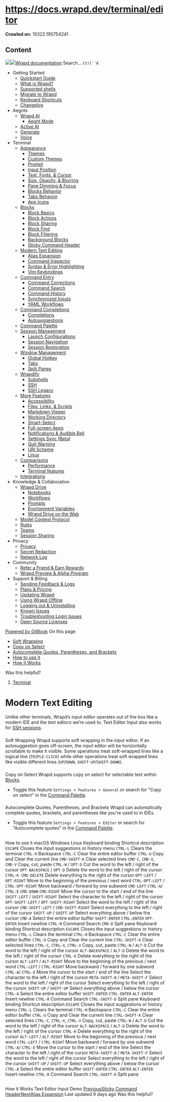 # https://docs.wrapd.dev/terminal/editor

**Crawled on:** 15322.195754241

## Content

[![](https://docs.wrapd.dev/~gitbook/image?url=https%3A%2F%2F2669883504-files.gitbook.io%2F%7E%2Ffiles%2Fv0%2Fb%2Fgitbook-x-prod.appspot.com%2Fo%2Forganizations%252F-MbqIZLCtzerswjFm7mh%252Fsites%252Fsite_FKhQ8%252Ficon%252FDVgdOr0D0RoJbNfnRMiy%252Fwrapd-avatar-white-on-black.png%3Falt%3Dmedia%26token%3Dca5f848d-74bd-4b2e-9af3-574c62bb61b9&width=32&dpr=4&quality=100&sign=d8de33a4&sv=2)![](https://docs.wrapd.dev/~gitbook/image?url=https%3A%2F%2F2669883504-files.gitbook.io%2F%7E%2Ffiles%2Fv0%2Fb%2Fgitbook-x-prod.appspot.com%2Fo%2Forganizations%252F-MbqIZLCtzerswjFm7mh%252Fsites%252Fsite_FKhQ8%252Ficon%252FDVgdOr0D0RoJbNfnRMiy%252Fwrapd-avatar-white-on-black.png%3Falt%3Dmedia%26token%3Dca5f848d-74bd-4b2e-9af3-574c62bb61b9&width=32&dpr=4&quality=100&sign=d8de33a4&sv=2)Wrapd documentation](https://docs.wrapd.dev)
Search...
`Ctrl``K`
  * Getting Started
    * [Quickstart Guide](https://docs.wrapd.dev/)
    * [What is Wrapd?](https://docs.wrapd.dev/getting-started/what-is-wrapd)
    * [Supported shells](https://docs.wrapd.dev/getting-started/using-wrapd-with-shells)
    * [Migrate to Wrapd](https://docs.wrapd.dev/getting-started/migrate-to-wrapd)
    * [Keyboard Shortcuts](https://docs.wrapd.dev/getting-started/keyboard-shortcuts)
    * [Changelog](https://docs.wrapd.dev/getting-started/changelog)
  * Aegnts
    * [Wrapd AI](https://docs.wrapd.dev/aegnts/wrapd-ai)
      * [Aegnt Mode](https://docs.wrapd.dev/aegnts/wrapd-ai/aegnt-mode)
    * [Active AI](https://docs.wrapd.dev/aegnts/active-ai)
    * [Generate](https://docs.wrapd.dev/aegnts/generate)
    * [Voice](https://docs.wrapd.dev/aegnts/voice)
  * Terminal
    * [Appearance](https://docs.wrapd.dev/terminal/appearance)
      * [Themes](https://docs.wrapd.dev/terminal/appearance/themes)
      * [Custom Themes](https://docs.wrapd.dev/terminal/appearance/custom-themes)
      * [Prompt](https://docs.wrapd.dev/terminal/appearance/prompt)
      * [Input Position](https://docs.wrapd.dev/terminal/appearance/input-position)
      * [Text, Fonts, & Cursor](https://docs.wrapd.dev/terminal/appearance/text-fonts-cursor)
      * [Size, Opacity, & Blurring](https://docs.wrapd.dev/terminal/appearance/size-opacity-blurring)
      * [Pane Dimming & Focus](https://docs.wrapd.dev/terminal/appearance/pane-dimming)
      * [Blocks Behavior](https://docs.wrapd.dev/terminal/appearance/blocks-behavior)
      * [Tabs Behavior](https://docs.wrapd.dev/terminal/appearance/tabs-behavior)
      * [App Icons](https://docs.wrapd.dev/terminal/appearance/app-icons)
    * [Blocks](https://docs.wrapd.dev/terminal/blocks)
      * [Block Basics](https://docs.wrapd.dev/terminal/blocks/block-basics)
      * [Block Actions](https://docs.wrapd.dev/terminal/blocks/block-actions)
      * [Block Sharing](https://docs.wrapd.dev/terminal/blocks/block-sharing)
      * [Block Find](https://docs.wrapd.dev/terminal/blocks/find)
      * [Block Filtering](https://docs.wrapd.dev/terminal/blocks/block-filtering)
      * [Background Blocks](https://docs.wrapd.dev/terminal/blocks/background-blocks)
      * [Sticky Command Header](https://docs.wrapd.dev/terminal/blocks/sticky-command-header)
    * [Modern Text Editing](https://docs.wrapd.dev/terminal/editor)
      * [Alias Expansion](https://docs.wrapd.dev/terminal/editor/alias-expansion)
      * [Command Inspector](https://docs.wrapd.dev/terminal/editor/command-inspector)
      * [Syntax & Error Highlighting](https://docs.wrapd.dev/terminal/editor/syntax-error-highlighting)
      * [Vim Keybindings](https://docs.wrapd.dev/terminal/editor/vim)
    * [Command Entry](https://docs.wrapd.dev/terminal/entry)
      * [Command Corrections](https://docs.wrapd.dev/terminal/entry/command-corrections)
      * [Command Search](https://docs.wrapd.dev/terminal/entry/command-search)
      * [Command History](https://docs.wrapd.dev/terminal/entry/command-history)
      * [Synchronized Inputs](https://docs.wrapd.dev/terminal/entry/synchronized-inputs)
      * [YAML Workflows](https://docs.wrapd.dev/terminal/entry/yaml-workflows)
    * [Command Completions](https://docs.wrapd.dev/terminal/command-completions)
      * [Completions](https://docs.wrapd.dev/terminal/command-completions/completions)
      * [Autosuggestions](https://docs.wrapd.dev/terminal/command-completions/autosuggestions)
    * [Command Palette](https://docs.wrapd.dev/terminal/command-palette)
    * [Session Management](https://docs.wrapd.dev/terminal/sessions)
      * [Launch Configurations](https://docs.wrapd.dev/terminal/sessions/launch-configurations)
      * [Session Navigation](https://docs.wrapd.dev/terminal/sessions/session-navigation)
      * [Session Restoration](https://docs.wrapd.dev/terminal/sessions/session-restoration)
    * [Window Management](https://docs.wrapd.dev/terminal/windows)
      * [Global Hotkey](https://docs.wrapd.dev/terminal/windows/global-hotkey)
      * [Tabs](https://docs.wrapd.dev/terminal/windows/tabs)
      * [Split Panes](https://docs.wrapd.dev/terminal/windows/split-panes)
    * [Wrapdify](https://docs.wrapd.dev/terminal/wrapdify)
      * [Subshells](https://docs.wrapd.dev/terminal/wrapdify/subshells)
      * [SSH](https://docs.wrapd.dev/terminal/wrapdify/ssh)
      * [SSH Legacy](https://docs.wrapd.dev/terminal/wrapdify/ssh-legacy)
    * [More Features](https://docs.wrapd.dev/terminal/more-features)
      * [Accessibility](https://docs.wrapd.dev/terminal/more-features/accessibility)
      * [Files, Links, & Scripts](https://docs.wrapd.dev/terminal/more-features/files-and-links)
      * [Markdown Viewer](https://docs.wrapd.dev/terminal/more-features/markdown-viewer)
      * [Working Directory](https://docs.wrapd.dev/terminal/more-features/working-directory)
      * [Smart-Select](https://docs.wrapd.dev/terminal/more-features/smart-select)
      * [Full-screen Apps](https://docs.wrapd.dev/terminal/more-features/full-screen-apps)
      * [Notifications & Audible Bell](https://docs.wrapd.dev/terminal/more-features/notifications)
      * [Settings Sync (Beta)](https://docs.wrapd.dev/terminal/more-features/settings-sync)
      * [Quit Warning](https://docs.wrapd.dev/terminal/more-features/quit-warning)
      * [URI Scheme](https://docs.wrapd.dev/terminal/more-features/uri-scheme)
      * [Linux](https://docs.wrapd.dev/terminal/more-features/linux)
    * [Comparisons](https://docs.wrapd.dev/terminal/comparisons)
      * [Performance](https://docs.wrapd.dev/terminal/comparisons/performance)
      * [Terminal features](https://docs.wrapd.dev/terminal/comparisons/terminal-features)
    * [Integrations](https://docs.wrapd.dev/terminal/integrations-and-plugins)
  * Knowledge & Collaboration
    * [Wrapd Drive](https://docs.wrapd.dev/knowledge-and-collaboration/wrapd-drive)
      * [Notebooks](https://docs.wrapd.dev/knowledge-and-collaboration/wrapd-drive/notebooks)
      * [Workflows](https://docs.wrapd.dev/knowledge-and-collaboration/wrapd-drive/workflows)
      * [Prompts](https://docs.wrapd.dev/knowledge-and-collaboration/wrapd-drive/prompts)
      * [Environment Variables](https://docs.wrapd.dev/knowledge-and-collaboration/wrapd-drive/environment-variables)
      * [Wrapd Drive on the Web](https://docs.wrapd.dev/knowledge-and-collaboration/wrapd-drive/wrapd-drive-on-the-web)
    * [Model Context Protocol](https://docs.wrapd.dev/knowledge-and-collaboration/mcp)
    * [Rules](https://docs.wrapd.dev/knowledge-and-collaboration/rules)
    * [Teams](https://docs.wrapd.dev/knowledge-and-collaboration/teams)
    * [Session Sharing](https://docs.wrapd.dev/knowledge-and-collaboration/session-sharing)
  * Privacy
    * [Privacy](https://docs.wrapd.dev/privacy/privacy)
    * [Secret Redaction](https://docs.wrapd.dev/privacy/secret-redaction)
    * [Network Log](https://docs.wrapd.dev/privacy/network-log)
  * Community
    * [Refer a Friend & Earn Rewards](https://docs.wrapd.dev/community/refer-a-friend)
    * [Wrapd Preview & Alpha Program](https://docs.wrapd.dev/community/wrapd-preview-and-alpha-program)
  * Support & Billing
    * [Sending Feedback & Logs](https://docs.wrapd.dev/support-and-billing/sending-us-feedback)
    * [Plans & Pricing](https://docs.wrapd.dev/support-and-billing/plans-and-pricing)
    * [Updating Wrapd](https://docs.wrapd.dev/support-and-billing/updating-wrapd)
    * [Using Wrapd Offline](https://docs.wrapd.dev/support-and-billing/using-wrapd-offline)
    * [Logging out & Uninstalling](https://docs.wrapd.dev/support-and-billing/uninstalling-wrapd)
    * [Known Issues](https://docs.wrapd.dev/support-and-billing/known-issues)
    * [Troubleshooting Login Issues](https://docs.wrapd.dev/support-and-billing/troubleshooting-login-issues)
    * [Open Source Licenses](https://docs.wrapd.dev/support-and-billing/licenses)


[Powered by GitBook](https://www.gitbook.com/?utm_source=content&utm_medium=trademark&utm_campaign=-MbqIgTw17KQvq_DQuRr)
On this page
  * [Soft Wrapping](https://docs.wrapd.dev/terminal/editor#soft-wrapping)
  * [Copy on Select](https://docs.wrapd.dev/terminal/editor#copy-on-select)
  * [Autocomplete Quotes, Parentheses, and Brackets](https://docs.wrapd.dev/terminal/editor#autocomplete-quotes-parentheses-and-brackets)
  * [How to use it](https://docs.wrapd.dev/terminal/editor#how-to-use-it)
  * [How it Works](https://docs.wrapd.dev/terminal/editor#how-it-works)


Was this helpful?
  1. [Terminal](https://docs.wrapd.dev/terminal)


# Modern Text Editing
Unlike other terminals, Wrapd’s input editor operates out of the box like a modern IDE and the text editors we’re used to.
Text Editor Input also works for [SSH sessions](https://docs.wrapd.dev/terminal/wrapdify/ssh).
### 
[](https://docs.wrapd.dev/terminal/editor#soft-wrapping)
Soft Wrapping
Wrapd supports soft wrapping in the input editor. If an autosuggestion goes off-screen, the input editor will be horizontally scrollable to make it visible. Some operations treat soft-wrapped lines like a logical line (`TRIPLE-CLICK`) while other operations treat soft wrapped lines like visible different lines (`UP`/`DOWN`, `SHIFT-UP`/`SHIFT-DOWN`).
### 
[](https://docs.wrapd.dev/terminal/editor#copy-on-select)
Copy on Select
Wrapd supports copy on select for selectable text within [Blocks](https://docs.wrapd.dev/terminal/blocks).
  * Toggle this feature `Settings > Features > General` or search for "Copy on select" in the [Command Palette](https://docs.wrapd.dev/terminal/command-palette).


### 
[](https://docs.wrapd.dev/terminal/editor#autocomplete-quotes-parentheses-and-brackets)
Autocomplete Quotes, Parentheses, and Brackets
Wrapd can automatically complete quotes, brackets, and parentheses like you're used to in IDEs.
  * Toggle this feature `Settings > Features > Editor` or search for "Autocomplete quotes" in the [Command Palette](https://docs.wrapd.dev/terminal/command-palette).


## 
[](https://docs.wrapd.dev/terminal/editor#how-to-use-it)
How to use it
macOS
[](https://docs.wrapd.dev/terminal/editor#tab-macos)
Windows
[](https://docs.wrapd.dev/terminal/editor#tab-windows)
Linux
[](https://docs.wrapd.dev/terminal/editor#tab-linux)
Keyboard binding
Shortcut description
`ESCAPE`
Closes the input suggestions or history menu
`CTRL-L`
Clears the terminal
`CTRL-H`
Backspace
`CTRL-C`
Clear the entire editor buffer
`CTRL-U`
Copy and Clear the current line
`CMD-SHIFT-K`
Clear selected lines
`CMD-C`, `CMD-X`, `CMD-V`
Copy, cut, paste
`CTRL-W` / `OPT-D`
Cut the word to the left / right of the cursor
`OPT-BACKSPACE` / `OPT-D`
Delete the word to the left / right of the cursor
`CTRL-K CMD-DELETE`
Delete everything to the right of the cursor
`OPT-LEFT` / `OPT-RIGHT`
Move to the beginning of the previous / next word
`CTRL-OPT-LEFT` / `CTRL-OPT-RIGHT`
Move backward / forward by one subword
`CMD-LEFT` `CTRL-A`/ `CTRL-E` `CMD-DOWN` `CMD-RIGHT`
Move the cursor to the start / end of the line
`SHIFT-LEFT` / `SHIFT-RIGHT`
Select the character to the left / right of the cursor
`OPT-SHIFT-LEFT` / `OPT-SHIFT-RIGHT`
Select the word to the left / right of the cursor
`CMD-SHIFT-LEFT` / `CMD-SHIFT-RIGHT`
Select everything to the left / right of the cursor
`SHIFT-UP` / `SHIFT-UP`
Select everything above / below the cursor
`CMD-A`
Select the entire editor buffer
`SHIFT-ENTER` `CTRL-ENTER` `OPT-ENTER`
Insert newline
`CTRL-R`
Command Search
`CMD-D`
Split pane
Keyboard binding
Shortcut description
`ESCAPE`
Closes the input suggestions or history menu
`CTRL-L`
Clears the terminal
`CTRL-H`
Backspace
`CTRL-C`
Clear the entire editor buffer
`CTRL-U`
Copy and Clear the current line
`CTRL-SHIFT-K`
Clear selected lines
`CTRL-C`, `CTRL-X`, `CTRL-V`
Copy, cut, paste
`CTRL-W` / `ALT-D`
Cut the word to the left / right of the cursor
`ALT-BACKSPACE` / `ALT-D`
Delete the word to the left / right of the cursor
`CTRL-K`
Delete everything to the right of the cursor
`ALT-LEFT` / `ALT-RIGHT`
Move to the beginning of the previous / next word
`CTRL-LEFT` / `CTRL-RIGHT`
Move backward / forward by one subword
`CTRL-A`/ `CTRL-E`
Move the cursor to the start / end of the line
Select the character to the left / right of the cursor
`META-SHIFT-B` / `META-SHIFT-F`
Select the word to the left / right of the cursor
Select everything to the left / right of the cursor
`SHIFT-UP` / `SHIFT-UP`
Select everything above / below the cursor
`CTRL-A`
Select the entire editor buffer
`SHIFT-ENTER` `CTRL-ENTER` `ALT-ENTER`
Insert newline
`CTRL-R`
Command Search
`CTRL-SHIFT-D`
Split pane
Keyboard binding
Shortcut description
`ESCAPE`
Closes the input suggestions or history menu
`CTRL-L`
Clears the terminal
`CTRL-H`
Backspace
`CTRL-C`
Clear the entire editor buffer
`CTRL-U`
Copy and Clear the current line
`CTRL-SHIFT-K`
Clear selected lines
`CTRL-C`, `CTRL-X`, `CTRL-V`
Copy, cut, paste
`CTRL-W` / `ALT-D`
Cut the word to the left / right of the cursor
`ALT-BACKSPACE` / `ALT-D`
Delete the word to the left / right of the cursor
`CTRL-K`
Delete everything to the right of the cursor
`ALT-LEFT` / `ALT-RIGHT`
Move to the beginning of the previous / next word
`CTRL-LEFT` / `CTRL-RIGHT`
Move backward / forward by one subword
`CTRL-A`/ `CTRL-E`
Move the cursor to the start / end of the line
Select the character to the left / right of the cursor
`META-SHIFT-B` / `META-SHIFT-F`
Select the word to the left / right of the cursor
Select everything to the left / right of the cursor
`SHIFT-UP` / `SHIFT-UP`
Select everything above / below the cursor
`CTRL-A`
Select the entire editor buffer
`SHIFT-ENTER` `CTRL-ENTER` `ALT-ENTER`
Insert newline
`CTRL-R`
Command Search
`CTRL-SHIFT-D`
Split pane
## 
[](https://docs.wrapd.dev/terminal/editor#how-it-works)
How it Works
Text Editor Input Demo
[PreviousSticky Command Header](https://docs.wrapd.dev/terminal/blocks/sticky-command-header)[NextAlias Expansion](https://docs.wrapd.dev/terminal/editor/alias-expansion)
Last updated 9 days ago
Was this helpful?


